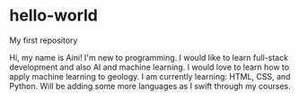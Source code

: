 # hello-world
My first repository

Hi, my name is Aini! I'm new to programming. I would like to learn full-stack development and also AI and machine learning. I would love to learn how to apply machine learning to geology.
I am currently learning: HTML, CSS, and Python. Will be adding some more languages as I swift through my courses.
